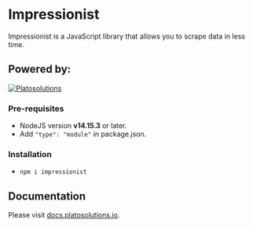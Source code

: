 # Impressionist

Impressionist is a JavaScript library that allows you to scrape data in less time.

## Powered by:
[![Platosolutions](https://i.ibb.co/w4v9g9d/Plato-Logo.png)](https://www.platosolutions.io)

### Pre-requisites

-   NodeJS version **v14.15.3** or later.
-   Add `"type": "module"` in package.json.  


### Installation

- `npm i impressionist`

## Documentation

Please visit [docs.platosolutions.io](https://docs.platosolutions.io/).
